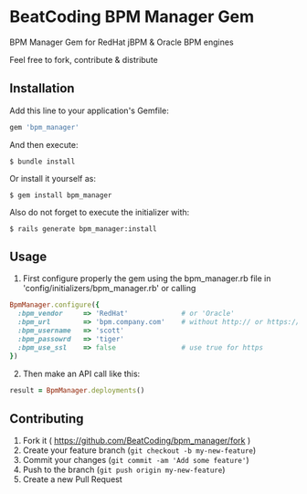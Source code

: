 # BeatCoding BPM Manager Gem
BPM Manager Gem for RedHat jBPM &amp; Oracle BPM engines

Feel free to fork, contribute &amp; distribute

## Installation

Add this line to your application's Gemfile:

```ruby
gem 'bpm_manager'
```

And then execute:

    $ bundle install

Or install it yourself as:

    $ gem install bpm_manager

Also do not forget to execute the initializer with:

    $ rails generate bpm_manager:install

## Usage

1. First configure properly the gem using the bpm_manager.rb file in 'config/initializers/bpm_manager.rb' or calling

```ruby
BpmManager.configure({
  :bpm_vendor     => 'RedHat'             # or 'Oracle'
  :bpm_url        => 'bpm.company.com'    # without http:// or https://
  :bpm_username   => 'scott'
  :bpm_passowrd   => 'tiger'
  :bpm_use_ssl    => false                # use true for https
})
```

2. Then make an API call like this:

```ruby
result = BpmManager.deployments()
```

## Contributing

1. Fork it ( https://github.com/BeatCoding/bpm_manager/fork )
2. Create your feature branch (`git checkout -b my-new-feature`)
3. Commit your changes (`git commit -am 'Add some feature'`)
4. Push to the branch (`git push origin my-new-feature`)
5. Create a new Pull Request
